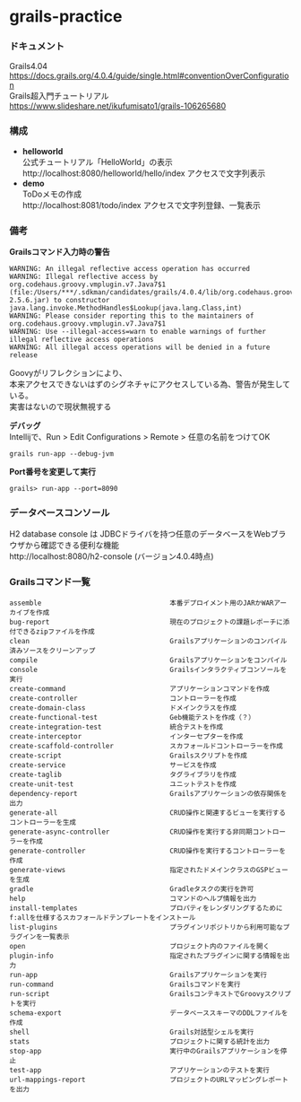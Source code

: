 # grails-practice


### ドキュメント
Grails4.04
<br>
https://docs.grails.org/4.0.4/guide/single.html#conventionOverConfiguration
<br>
Grails超入門チュートリアル
<br>
https://www.slideshare.net/ikufumisato1/grails-106265680

### 構成

* **helloworld**<br>
公式チュートリアル「HelloWorld」の表示<br>
http://localhost:8080/helloworld/hello/index アクセスで文字列表示
* **demo**<br>
ToDoメモの作成<br>
http://localhost:8081/todo/index アクセスで文字列登録、一覧表示

### 備考
**Grailsコマンド入力時の警告**
```
WARNING: An illegal reflective access operation has occurred
WARNING: Illegal reflective access by org.codehaus.groovy.vmplugin.v7.Java7$1 (file:/Users/***/.sdkman/candidates/grails/4.0.4/lib/org.codehaus.groovy/groovy/jars/groovy-2.5.6.jar) to constructor java.lang.invoke.MethodHandles$Lookup(java.lang.Class,int)
WARNING: Please consider reporting this to the maintainers of org.codehaus.groovy.vmplugin.v7.Java7$1
WARNING: Use --illegal-access=warn to enable warnings of further illegal reflective access operations
WARNING: All illegal access operations will be denied in a future release
```
Goovyがリフレクションにより、<br>本来アクセスできないはずのシグネチャにアクセスしている為、警告が発生している。<br>実害はないので現状無視する

**デバッグ**<br>
Intellijで、Run > Edit Configurations > Remote > 任意の名前をつけてOK
```
grails run-app --debug-jvm
```
**Port番号を変更して実行**<br>
```
grails> run-app --port=8090
```

### データベースコンソール
H2 database console は JDBCドライバを持つ任意のデータベースをWebブラウザから確認できる便利な機能<br>
http://localhost:8080/h2-console (バージョン4.0.4時点)

### Grailsコマンド一覧
```
assemble                                本番デプロイメント用のJARかWARアーカイブを作成
bug-report                              現在のプロジェクトの課題レポーチに添付できるzipファイルを作成
clean                                   Grailsアプリケーションのコンパイル済みソースをクリーンアップ
compile                                 Grailsアプリケーションをコンパイル
console                                 Grailsインタラクティブコンソールを実行
create-command                          アプリケーションコマンドを作成
create-controller                       コントローラーを作成
create-domain-class                     ドメインクラスを作成　
create-functional-test                  Geb機能テストを作成（？）
create-integration-test                 統合テストを作成
create-interceptor                      インターセプターを作成
create-scaffold-controller              スカフォールドコントローラーを作成
create-script                           Grailsスクリプトを作成
create-service                          サービスを作成
create-taglib                           タグライブラリを作成
create-unit-test                        ユニットテストを作成
dependency-report                       Grailsアプリケーションの依存関係を出力
generate-all                            CRUD操作と関連するビューを実行するコントローラーを生成
generate-async-controller               CRUD操作を実行する非同期コントローラーを作成
generate-controller                     CRUD操作を実行するコントローラーを作成
generate-views                          指定されたドメインクラスのGSPビューを生成
gradle                                  Gradleタスクの実行を許可
help                                    コマンドのヘルプ情報を出力
install-templates                       プロパティをレンダリングするためにf:allを仕様するスカフォールドテンプレートをインストール
list-plugins                            プラグインリポジトリから利用可能なプラグインを一覧表示
open                                    プロジェクト内のファイルを開く
plugin-info                             指定されたプラグインに関する情報を出力
run-app                                 Grailsアプリケーションを実行
run-command                             Grailsコマンドを実行
run-script                              GrailsコンテキストでGroovyスクリプトを実行
schema-export                           データベーススキーマのDDLファイルを作成
shell                                   Grails対話型シェルを実行
stats                                   プロジェクトに関する統計を出力
stop-app                                実行中のGrailsアプリケーションを停止
test-app                                アプリケーションのテストを実行
url-mappings-report                     プロジェクトのURLマッピングレポートを出力

```